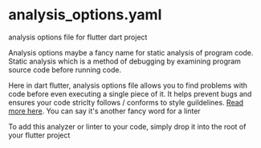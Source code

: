 # analysis_options.yaml
analysis options file for flutter dart project

Analysis options maybe a fancy name for static analysis of program code. Static analysis which is a method of debugging by examining program
source code before running code. 

Here in dart flutter, analysis options file allows you to find problems with code before even executing a single piece of it. It helps prevent bugs and ensures your
code striclty follows / conforms to style guildelines. [Read more here](https://dart.dev/guides/language/analysis-options).
You can say it's another fancy word for a linter 

To add this analyzer or linter to your code, simply drop it into the root of your flutter project
